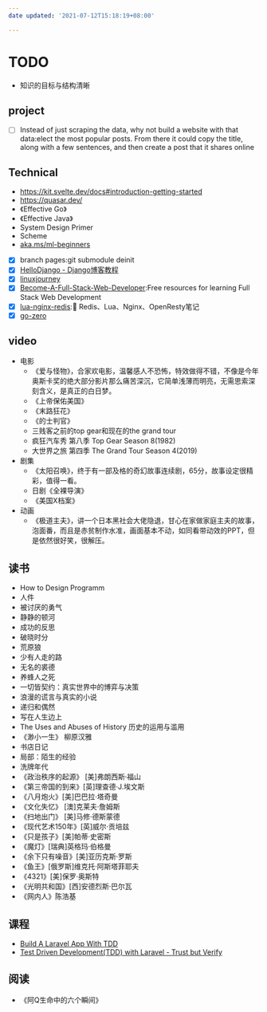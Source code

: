```yaml
---
date updated: '2021-07-12T15:18:19+08:00'

---
```


# TODO

- 知识的目标与结构清晰

## project

- [ ] Instead of just scraping the data, why not build a website with that data:elect the most popular posts. From there it could copy the title, along with a few sentences, and then create a post that it shares online

## Technical

- <https://kit.svelte.dev/docs#introduction-getting-started>
- <https://quasar.dev/>
- 《Effective Go》
- 《Effective Java》
- System Design Primer
- Scheme
- [aka.ms/ml-beginners](https://aka.ms/ml-beginners "https://aka.ms/ml-beginners")
- [x] branch pages:git submodule deinit
- [x] [HelloDjango - Django博客教程](https://www.zmrenwu.com/courses/hellodjango-blog-tutorial/)
- [x] [linuxjourney](https://linuxjourney.com)
- [x] [Become-A-Full-Stack-Web-Developer](https://github.com/bmorelli25/Become-A-Full-Stack-Web-Developer):Free resources for learning Full Stack Web Development
- [x] [lua-nginx-redis](https://github.com/Tinywan/lua-nginx-redis):🌺 Redis、Lua、Nginx、OpenResty笔记
- [x] [go-zero](https://github.com/tal-tech/go-zero)

## video

- 电影
  - 《爱与怪物》，合家欢电影，温馨感人不恐怖，特效做得不错，不像是今年奥斯卡奖的绝大部分影片那么痛苦深沉，它简单浅薄而明亮，无需思索深刻含义，是真正的白日梦。
  - 《上帝保佑美国》
  - 《末路狂花》
  - 《的士判官》
  - 三贱客之前的top gear和现在的the grand tour
  - 疯狂汽车秀 第八季 Top Gear Season 8(1982)
  - 大世界之旅 第四季 The Grand Tour Season 4(2019)
- 剧集
  - 《太阳召唤》，终于有一部及格的奇幻故事连续剧，65分，故事设定很精彩，值得一看。
  - 日剧《全裸导演》
  - 《美国X档案》
- 动画
  - 《极道主夫》，讲一个日本黑社会大佬隐退，甘心在家做家庭主夫的故事，泡面番，而且是赤贫制作水准，画面基本不动，如同看带动效的PPT，但是依然很好笑，很解压。

## 读书

- How to Design Programm
- 人件
- 被讨厌的勇气
- 静静的顿河
- 成功的反思
- 破晓时分
- 荒原狼
- 少有人走的路
- 无名的裘德
- 养蜂人之死
- 一切皆契约：真实世界中的博弈与决策
- 浪漫的谎言与真实的小说
- 递归和偶然
- 写在人生边上
- The Uses and Abuses of History 历史的运用与滥用
- 《渺小一生》 柳原汉雅
- 书店日记
- 局部：陌生的经验
- 洗牌年代
- 《政治秩序的起源》 [美]弗朗西斯·福山
- 《第三帝国的到来》[英]理查德·J.埃文斯
- 《八月炮火》[美]巴巴拉·塔奇曼
- 《文化失忆》 [澳]克莱夫·詹姆斯
- 《扫地出门》 [美]马修·德斯蒙德
- 《现代艺术150年》[英]威尔·贡培兹
- 《只是孩子》[美]帕蒂·史密斯
- 《魔灯》[瑞典]英格玛·伯格曼
- 《余下只有噪音》[美]亚历克斯·罗斯
- 《鱼王》[俄罗斯]维克托·阿斯塔菲耶夫
- 《4321》[美]保罗·奥斯特
- 《光明共和国》[西]安德烈斯·巴尔瓦
- 《网内人》陈浩基

## 课程

- [Build A Laravel App With TDD](https://laracasts.com/series/build-a-laravel-app-with-tdd)
- [Test Driven Development(TDD) with Laravel - Trust but Verify](https://www.udemy.com/course/tdd-wth-laravel56/)

## 阅读

- 《阿Q生命中的六个瞬间》
